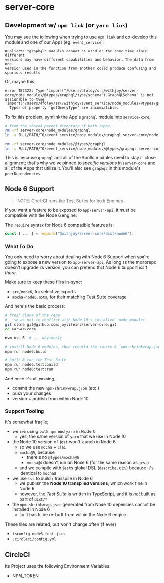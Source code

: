 # server-core


## Development w/ `npm link` (or `yarn link`)

You may see the following when trying to use `npm link` and co-develop this module and one of our Apps (eg. `event_service`):

```
Duplicate "graphql" modules cannot be used at the same time since different
versions may have different capabilities and behavior. The data from one
version used in the function from another could produce confusing and
spurious results.
```

Or, maybe this:

```
error TS2322: Type 'import("/Users/dfoley/src/withjoy/server-core/node_modules/@types/graphql/type/schema").GraphQLSchema' is not assignable to type 'import("/Users/dfoley/src/withjoy/event_service/node_modules/@types/graphql/type/schema").GraphQLSchema'.
  Types of property 'getQueryType' are incompatible.
```

To fix this problem, symlink the App's `graphql` module into `service-core`;

```bash
# from the shared parent directory of both repos,
rm -rf server-core/node_modules/graphql
ln -s FULL/PATH/TO/event_service/node_modules/graphql server-core/node_modules

rm -rf server-core/node_modules/@types/graphql
ln -s FULL/PATH/TO/event_service/node_modules/@types/graphql server-core/node_modules/@types
```

This is because `graphql` and all of the Apollo modules need to stay in close alignment;
that's why we've pinned to *specific versions* in `server-core` and all of the Apps that utilize it.
You'll also see `graphql` in this module's `peerDependencies`.


## Node 6 Support

> NOTE:  CircleCI runs the Test Suites for both Engines.

If you want a feature to be exposed to `app-server-api`, it must be compatible with the Node 6 engine.

The `require` syntax for Node 6 compatible features is:

```javascript
const { ... } = require("@withjoy/server-core/dist/node6");
```

### What To Do

You only need to worry about dealing with Node 6 Support when you're going to expose a new version to `app-server-api`.
As long as the monorepo doesn't upgrade its version, you can pretend that Node 6 Support *isn't there*.

Make sure to keep these files in-sync:

- `src/node6`, for selective exports
- `mocha-node6.opts`, for their matching Test Suite coverage

And here's the basic process:

```bash
# fresh clone of the repo
#   so as not to conflict with Node 10's installed `node_modules`
git clone git@github.com:joylifeinc/server-core.git
cd server-core

nvm use 6  # ... obviously

# install Node 6 modules, then rebuild the source & `npm-shrinkwrap.json`
npm run node6:build

# build & run the Test Suite
npm run node6:test:build
npm run node6:test:run
```

And once it's all passing,

- commit the new `npm-shrinkwrap.json` (etc.)
- push your changes
- version + publish from within Node 10

### Support Tooling

It's somewhat fragile;

- we are using both `npm` and `yarn` in Node 6
  - yes, the same version of `yarn` that we use in Node 10
- the Node 10 version of `jest` won't launch in Node 6
  - so we use `mocha` + `chai`
  - `mocha@5`, because
    - there's no `@types/mocha@6`
    - `mocha@6` doesn't run on Node 6 (for the same reason as `jest`)
  - and we compile with `jest`s global DSL (`describe`, etc.) because it's identical to `mocha`s
- we use `tsc` to build / transpile in Node 6
  - we publish the **Node 10 transpiled versions**, which work fine in Node 6
  - however, the *Test Suite* is written in TypeScript, and it is *not* built as part of `dist/*`
- the `npm-shrinkwrap.json` generated from Node 10 depencies cannot be installed in Node 6
  - so it has to be re-built from within the Node 6 engine

These files are related, but won't change often (if ever)

- `tsconfig.node6-test.json`
- `.circleci/config.yml`


## CircleCI

Its Project uses the following Environment Variables:

- NPM_TOKEN
